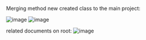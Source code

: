 Merging method new created class to the main project:

![image](https://github.com/UbaydullohML/VS-Projects/assets/75980506/52e2b8bc-c1c2-497c-935d-f910e2ba09d9)
![image](https://github.com/UbaydullohML/VS-Projects/assets/75980506/e3c56a6f-7afe-4997-af89-1f53f6ec47f0)

related documents on root:
![image](https://github.com/UbaydullohML/VS-Projects/assets/75980506/daccad51-3af0-4dc0-af70-b035d5ac5c2d)
